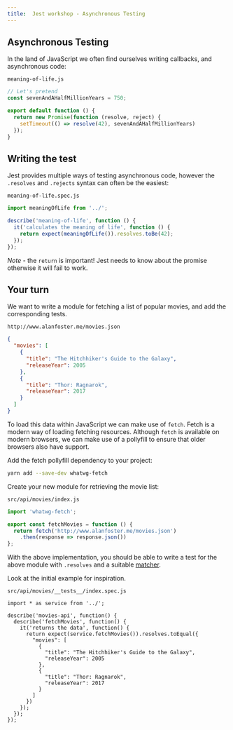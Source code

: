 ```yaml
---
title:  Jest workshop - Asynchronous Testing
---
```


## Asynchronous Testing

In the land of JavaScript we often find ourselves writing callbacks, and asynchronous
code:

`meaning-of-life.js`

```javascript
// Let's pretend
const sevenAndAHalfMillionYears = 750;

export default function () {
  return new Promise(function (resolve, reject) {
    setTimeout(() => resolve(42), sevenAndAHalfMillionYears)
  });
}
```

## Writing the test

Jest provides multiple ways of testing asynchronous code, however the `.resolves` and `.rejects`
syntax can often be the easiest:

`meaning-of-life.spec.js`

```javascript
import meaningOfLife from '../';

describe('meaning-of-life', function () {
  it('calculates the meaning of life', function () {
    return expect(meaningOfLife()).resolves.toBe(42);
  });
});
```

*Note* - the `return` is important! Jest needs to know about the promise otherwise
it will fail to work.

## Your turn

We want to write a module for fetching a list of popular movies, and add the corresponding tests.

`http://www.alanfoster.me/movies.json`

```json
{
  "movies": [
    {
      "title": "The Hitchhiker's Guide to the Galaxy",
      "releaseYear": 2005
    },
    {
      "title": "Thor: Ragnarok",
      "releaseYear": 2017
    }
  ]
}
```

To load this data within JavaScript we can make use of `fetch`. Fetch is a modern way of loading fetching resources.
Although `fetch` is available on modern browsers, we can make use of a pollyfill to ensure that older
browsers also have support.

Add the fetch pollyfill dependency to your project:

```bash
yarn add --save-dev whatwg-fetch
```

Create your new module for retrieving the movie list:

`src/api/movies/index.js`

```javascript
import 'whatwg-fetch';

export const fetchMovies = function () {
  return fetch('http://www.alanfoster.me/movies.json')
    .then(response => response.json())
};
```

With the above implementation, you should be able to write a test for the above module with `.resolves` and a
suitable [matcher](/workshops/jest/globals-and-matchers/#matchers).

Look at the initial example for inspiration.

`src/api/movies/__tests__/index.spec.js`

```spoilers javascript
import * as service from '../';

describe('movies-api', function() {
  describe('fetchMovies', function() {
    it('returns the data', function() {
      return expect(service.fetchMovies()).resolves.toEqual({
        "movies": [
          {
            "title": "The Hitchhiker's Guide to the Galaxy",
            "releaseYear": 2005
          },
          {
            "title": "Thor: Ragnarok",
            "releaseYear": 2017
          }
        ]
      })
    });
  });
});
```
